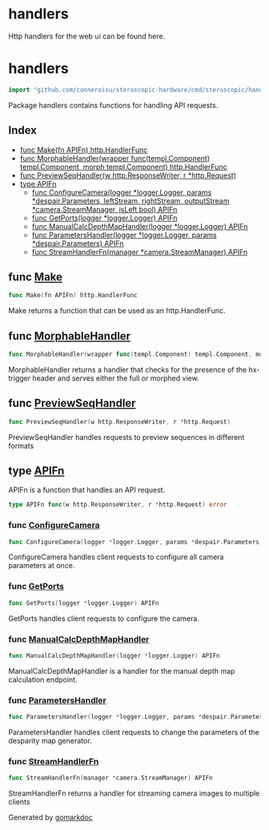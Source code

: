 # handlers

Http handlers for the web ui can be found here.

<!-- gomarkdoc:embed:start -->

<!-- Code generated by gomarkdoc. DO NOT EDIT -->

# handlers

```go
import "github.com/conneroisu/steroscopic-hardware/cmd/steroscopic/handlers"
```

Package handlers contains functions for handling API requests.

## Index

- [func Make\(fn APIFn\) http.HandlerFunc](<#Make>)
- [func MorphableHandler\(wrapper func\(templ.Component\) templ.Component, morph templ.Component\) http.HandlerFunc](<#MorphableHandler>)
- [func PreviewSeqHandler\(w http.ResponseWriter, r \*http.Request\)](<#PreviewSeqHandler>)
- [type APIFn](<#APIFn>)
  - [func ConfigureCamera\(logger \*logger.Logger, params \*despair.Parameters, leftStream, rightStream, outputStream \*camera.StreamManager, isLeft bool\) APIFn](<#ConfigureCamera>)
  - [func GetPorts\(logger \*logger.Logger\) APIFn](<#GetPorts>)
  - [func ManualCalcDepthMapHandler\(logger \*logger.Logger\) APIFn](<#ManualCalcDepthMapHandler>)
  - [func ParametersHandler\(logger \*logger.Logger, params \*despair.Parameters\) APIFn](<#ParametersHandler>)
  - [func StreamHandlerFn\(manager \*camera.StreamManager\) APIFn](<#StreamHandlerFn>)


<a name="Make"></a>
## func [Make](<https://github.com/conneroisu/steroscopic-hardware/blob/main/cmd/steroscopic/handlers/api.go#L15>)

```go
func Make(fn APIFn) http.HandlerFunc
```

Make returns a function that can be used as an http.HandlerFunc.

<a name="MorphableHandler"></a>
## func [MorphableHandler](<https://github.com/conneroisu/steroscopic-hardware/blob/main/cmd/steroscopic/handlers/api.go#L34-L37>)

```go
func MorphableHandler(wrapper func(templ.Component) templ.Component, morph templ.Component) http.HandlerFunc
```

MorphableHandler returns a handler that checks for the presence of the hx\-trigger header and serves either the full or morphed view.

<a name="PreviewSeqHandler"></a>
## func [PreviewSeqHandler](<https://github.com/conneroisu/steroscopic-hardware/blob/main/cmd/steroscopic/handlers/delim.go#L15>)

```go
func PreviewSeqHandler(w http.ResponseWriter, r *http.Request)
```

PreviewSeqHandler handles requests to preview sequences in different formats

<a name="APIFn"></a>
## type [APIFn](<https://github.com/conneroisu/steroscopic-hardware/blob/main/cmd/steroscopic/handlers/api.go#L12>)

APIFn is a function that handles an API request.

```go
type APIFn func(w http.ResponseWriter, r *http.Request) error
```

<a name="ConfigureCamera"></a>
### func [ConfigureCamera](<https://github.com/conneroisu/steroscopic-hardware/blob/main/cmd/steroscopic/handlers/configure.go#L58-L63>)

```go
func ConfigureCamera(logger *logger.Logger, params *despair.Parameters, leftStream, rightStream, outputStream *camera.StreamManager, isLeft bool) APIFn
```

ConfigureCamera handles client requests to configure all camera parameters at once.

<a name="GetPorts"></a>
### func [GetPorts](<https://github.com/conneroisu/steroscopic-hardware/blob/main/cmd/steroscopic/handlers/targets.go#L14-L16>)

```go
func GetPorts(logger *logger.Logger) APIFn
```

GetPorts handles client requests to configure the camera.

<a name="ManualCalcDepthMapHandler"></a>
### func [ManualCalcDepthMapHandler](<https://github.com/conneroisu/steroscopic-hardware/blob/main/cmd/steroscopic/handlers/manual.go#L10-L12>)

```go
func ManualCalcDepthMapHandler(logger *logger.Logger) APIFn
```

ManualCalcDepthMapHandler is a handler for the manual depth map calculation endpoint.

<a name="ParametersHandler"></a>
### func [ParametersHandler](<https://github.com/conneroisu/steroscopic-hardware/blob/main/cmd/steroscopic/handlers/configure.go#L15>)

```go
func ParametersHandler(logger *logger.Logger, params *despair.Parameters) APIFn
```

ParametersHandler handles client requests to change the parameters of the desparity map generator.

<a name="StreamHandlerFn"></a>
### func [StreamHandlerFn](<https://github.com/conneroisu/steroscopic-hardware/blob/main/cmd/steroscopic/handlers/stream.go#L17>)

```go
func StreamHandlerFn(manager *camera.StreamManager) APIFn
```

StreamHandlerFn returns a handler for streaming camera images to multiple clients

Generated by [gomarkdoc](<https://github.com/princjef/gomarkdoc>)


<!-- gomarkdoc:embed:end -->
